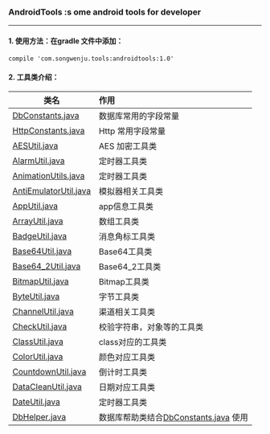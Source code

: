 ### AndroidTools :s ome android tools for developer

---
#### 1. 使用方法：在gradle 文件中添加：

```
compile 'com.songwenju.tools:androidtools:1.0'
```


#### 2. 工具类介绍：

| 类名                       | 作用    |
| --------                  | :-----  |
| [DbConstants.java](androidtools/src/main/java/com/songwenju/androidtools/constant/DbConstants.java)          |数据库常用的字段常量| 
| [HttpConstants.java](androidtools/src/main/java/com/songwenju/androidtools/constant/HttpConstants.java)      |Http 常用字段常量| 
| [AESUtil.java](androidtools/src/main/java/com/songwenju/androidtools/util/AESUtil.java)              |AES 加密工具类      |
| [AlarmUtil.java](androidtools/src/main/java/com/songwenju/androidtools/util/AlarmUtil.java)              | 定时器工具类     |
| [AnimationUtils.java](androidtools/src/main/java/com/songwenju/androidtools/util/AlarmUtil.java)              | 定时器工具类     |
| [AntiEmulatorUtil.java](androidtools/src/main/java/com/songwenju/androidtools/util/AntiEmulatorUtil.java)     | 模拟器相关工具类     |
| [AppUtil.java](androidtools/src/main/java/com/songwenju/androidtools/util/AppUtil.java)              | app信息工具类     |
| [ArrayUtil.java](androidtools/src/main/java/com/songwenju/androidtools/util/ArrayUtil.java)              | 数组工具类     |
| [BadgeUtil.java](androidtools/src/main/java/com/songwenju/androidtools/util/BadgeUtil.java)              | 消息角标工具类  |
| [Base64Util.java](androidtools/src/main/java/com/songwenju/androidtools/util/Base64Util.java)            | Base64工具类   |
| [Base64_2Util.java](androidtools/src/main/java/com/songwenju/androidtools/util/Base64_2Util.java)        | Base64_2工具类 |
| [BitmapUtil.java](androidtools/src/main/java/com/songwenju/androidtools/util/BitmapUtil.java)              | Bitmap工具类     |
| [ByteUtil.java](androidtools/src/main/java/com/songwenju/androidtools/util/ByteUtil.java)              | 字节工具类     |
| [ChannelUtil.java](androidtools/src/main/java/com/songwenju/androidtools/util/ChannelUtil.java)              | 渠道相关工具类     |
| [CheckUtil.java](androidtools/src/main/java/com/songwenju/androidtools/util/CheckUtil.java)              | 校验字符串，对象等的工具类     |
| [ClassUtil.java](androidtools/src/main/java/com/songwenju/androidtools/util/ClassUtil.java)              | class对应的工具类     |
| [ColorUtil.java](androidtools/src/main/java/com/songwenju/androidtools/util/ColorUtil.java)              | 颜色对应工具类     |
| [CountdownUtil.java](androidtools/src/main/java/com/songwenju/androidtools/util/CountdownUtil.java)              | 倒计时工具类     |
| [DataCleanUtil.java](androidtools/src/main/java/com/songwenju/androidtools/util/DateUtil.java)              | 日期对应工具类     |
| [DateUtil.java](androidtools/src/main/java/com/songwenju/androidtools/util/AlarmUtil.java)              | 定时器工具类     |
| [DbHelper.java](androidtools/src/main/java/com/songwenju/androidtools/util/DbHelper.java)              | 数据库帮助类结合[DbConstants.java](androidtools/src/main/java/com/songwenju/androidtools/constant/DbConstants.java) 使用|
